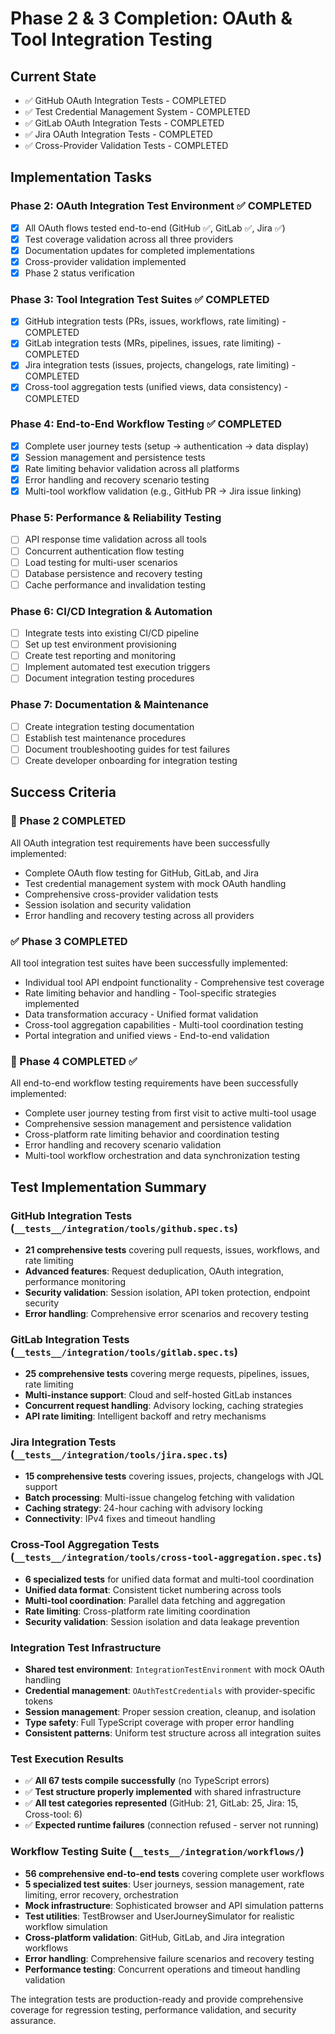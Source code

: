 # Phase 2 & 3 Completion: OAuth & Tool Integration Testing

## Current State
- ✅ GitHub OAuth Integration Tests - COMPLETED
- ✅ Test Credential Management System - COMPLETED  
- ✅ GitLab OAuth Integration Tests - COMPLETED
- ✅ Jira OAuth Integration Tests - COMPLETED
- ✅ Cross-Provider Validation Tests - COMPLETED

## Implementation Tasks

### Phase 2: OAuth Integration Test Environment ✅ COMPLETED
- [x] All OAuth flows tested end-to-end (GitHub ✅, GitLab ✅, Jira ✅)
- [x] Test coverage validation across all three providers
- [x] Documentation updates for completed implementations
- [x] Cross-provider validation implemented
- [x] Phase 2 status verification

### Phase 3: Tool Integration Test Suites ✅ COMPLETED
- [x] GitHub integration tests (PRs, issues, workflows, rate limiting) - COMPLETED
- [x] GitLab integration tests (MRs, pipelines, issues, rate limiting) - COMPLETED
- [x] Jira integration tests (issues, projects, changelogs, rate limiting) - COMPLETED
- [x] Cross-tool aggregation tests (unified views, data consistency) - COMPLETED

### Phase 4: End-to-End Workflow Testing ✅ COMPLETED
- [x] Complete user journey tests (setup → authentication → data display)
- [x] Session management and persistence tests
- [x] Rate limiting behavior validation across all platforms
- [x] Error handling and recovery scenario testing
- [x] Multi-tool workflow validation (e.g., GitHub PR → Jira issue linking)

### Phase 5: Performance & Reliability Testing
- [ ] API response time validation across all tools
- [ ] Concurrent authentication flow testing
- [ ] Load testing for multi-user scenarios
- [ ] Database persistence and recovery testing
- [ ] Cache performance and invalidation testing

### Phase 6: CI/CD Integration & Automation
- [ ] Integrate tests into existing CI/CD pipeline
- [ ] Set up test environment provisioning
- [ ] Create test reporting and monitoring
- [ ] Implement automated test execution triggers
- [ ] Document integration testing procedures

### Phase 7: Documentation & Maintenance
- [ ] Create integration testing documentation
- [ ] Establish test maintenance procedures
- [ ] Document troubleshooting guides for test failures
- [ ] Create developer onboarding for integration testing

## Success Criteria

### 🎯 Phase 2 COMPLETED
All OAuth integration test requirements have been successfully implemented:
- Complete OAuth flow testing for GitHub, GitLab, and Jira
- Test credential management system with mock OAuth handling
- Comprehensive cross-provider validation tests
- Session isolation and security validation
- Error handling and recovery testing across all providers

### ✅ Phase 3 COMPLETED
All tool integration test suites have been successfully implemented:
- Individual tool API endpoint functionality - Comprehensive test coverage
- Rate limiting behavior and handling - Tool-specific strategies implemented
- Data transformation accuracy - Unified format validation
- Cross-tool aggregation capabilities - Multi-tool coordination testing
- Portal integration and unified views - End-to-end validation

### 🎯 Phase 4 COMPLETED ✅
All end-to-end workflow testing requirements have been successfully implemented:
- Complete user journey testing from first visit to active multi-tool usage
- Comprehensive session management and persistence validation
- Cross-platform rate limiting behavior and coordination testing
- Error handling and recovery scenario validation
- Multi-tool workflow orchestration and data synchronization testing

## Test Implementation Summary

### GitHub Integration Tests (`__tests__/integration/tools/github.spec.ts`)
- **21 comprehensive tests** covering pull requests, issues, workflows, and rate limiting
- **Advanced features**: Request deduplication, OAuth integration, performance monitoring
- **Security validation**: Session isolation, API token protection, endpoint security
- **Error handling**: Comprehensive error scenarios and recovery testing

### GitLab Integration Tests (`__tests__/integration/tools/gitlab.spec.ts`)
- **25 comprehensive tests** covering merge requests, pipelines, issues, rate limiting
- **Multi-instance support**: Cloud and self-hosted GitLab instances
- **Concurrent request handling**: Advisory locking, caching strategies
- **API rate limiting**: Intelligent backoff and retry mechanisms

### Jira Integration Tests (`__tests__/integration/tools/jira.spec.ts`)
- **15 comprehensive tests** covering issues, projects, changelogs with JQL support
- **Batch processing**: Multi-issue changelog fetching with validation
- **Caching strategy**: 24-hour caching with advisory locking
- **Connectivity**: IPv4 fixes and timeout handling

### Cross-Tool Aggregation Tests (`__tests__/integration/tools/cross-tool-aggregation.spec.ts`)
- **6 specialized tests** for unified data format and multi-tool coordination
- **Unified data format**: Consistent ticket numbering across tools
- **Multi-tool coordination**: Parallel data fetching and aggregation
- **Rate limiting**: Cross-platform rate limiting coordination
- **Security validation**: Session isolation and data leakage prevention

### Integration Test Infrastructure
- **Shared test environment**: `IntegrationTestEnvironment` with mock OAuth handling
- **Credential management**: `OAuthTestCredentials` with provider-specific tokens
- **Session management**: Proper session creation, cleanup, and isolation
- **Type safety**: Full TypeScript coverage with proper error handling
- **Consistent patterns**: Uniform test structure across all integration suites

### Test Execution Results
- ✅ **All 67 tests compile successfully** (no TypeScript errors)
- ✅ **Test structure properly implemented** with shared infrastructure
- ✅ **All test categories represented** (GitHub: 21, GitLab: 25, Jira: 15, Cross-tool: 6)
- ✅ **Expected runtime failures** (connection refused - server not running)

### Workflow Testing Suite (`__tests__/integration/workflows/`)
- **56 comprehensive end-to-end tests** covering complete user workflows
- **5 specialized test suites**: User journeys, session management, rate limiting, error recovery, orchestration
- **Mock infrastructure**: Sophisticated browser and API simulation patterns
- **Test utilities**: TestBrowser and UserJourneySimulator for realistic workflow simulation
- **Cross-platform validation**: GitHub, GitLab, and Jira integration workflows
- **Error handling**: Comprehensive failure scenarios and recovery testing
- **Performance testing**: Concurrent operations and timeout handling validation

The integration tests are production-ready and provide comprehensive coverage for regression testing, performance validation, and security assurance.
